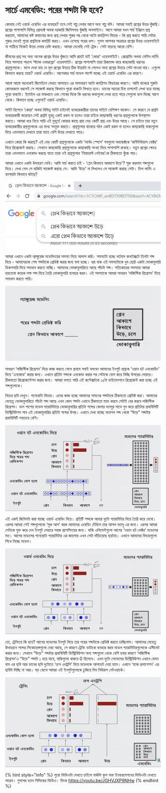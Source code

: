 # সার্চে এমবেডিং: পরের শব্দটা কি হবে?

কোথায় নেই ওয়ার্ড এম্বেডিং এর ব্যবহার? তবে সেই গল্প দেবার আগে অন্য গল্প বলি। আমরা সবাই প্রশ্নের উত্তর খুঁজছি। প্রশ্নের পাশাপাশি বিভিন্ন প্রোডাক্ট অথবা দরকারি জিনিসপত্র খুঁজছি অনলাইনে। আগে আমরা যখন সার্চ ইঞ্জিনে প্রশ্ন করতাম, আমাদের কষ্ট কমানোর জন্য প্রশ্ন লেখার শুরুর পর থেকে অটো কমপ্লিশন ফিচার - কি প্রশ্ন করতে পারি সেটার শুরুর দেখেই পুরো প্রশ্নটাকে কমপ্লিট করত। এখন এসেছে পরের ধাপ। গুগল আপনার সচরাচর প্রশ্নের উত্তর ওয়েবসাইটে না পাঠিয়ে নিজেই উত্তর দেবার চেষ্টা করছে। আমরা দেখেছি সেই ট্রেন্ড। সেটা বাড়ছে আরো বেশি। 


জীবনের প্রশ্ন সহ অন্য অনেক প্রশ্নের উত্তর খুঁজতে আমি প্রায়ই যাই ‘কোরা’ ওয়েবসাইটে। প্রোগ্রামিং অথবা মেশিন লার্নিং নিয়ে সমস্যায় পড়লে ‘স্ট্যাক ওভারফ্লো’ ওয়েবসাইট। প্রশ্নের পাশাপাশি তারা রিকমেন্ড করে কাছাকাছি ধরনের প্রশ্নগুলোকে। ফলে দেখা যায় যে মূল প্রশ্নের উত্তরে ঠিক উত্তরটা না পেলেও অন্য প্রশ্নের উত্তরে সেটা পাওয়া যায়। এগুলো কিভাবে করছে তারা? ওয়ার্ড এম্বেডিং। আগেকার সার্চ মডেল পাল্টে যাচ্ছে এই ওয়ার্ড এম্বেডিং এর কারণে। 

আস্তে আস্তে অনেকেই জিমেইলে ফেরত আসছেন এর অসাধারণ অটো কমপ্লিশন ফিচারের কারণে। আমি বাক্যের শুরুটা কোনরকমে ধরলেই সে সাজেস্ট করছে কিভাবে পুরো বাক্যটা লিখতে হবে। ডানের অ্যারো চিহ্ন চাপলেই লেখা হয়ে যাচ্ছে পুরো বাক্যটা। ইমেইল এর মাঝখানে এবং শেষের দিকে কি ধরনের কথাগুলো লেখা হতে পারে সেগুলো বলে দিচ্ছে আগে থেকে। কিভাবে হচ্ছে এগুলো? ওয়ার্ড এম্বেডিং।

সাইট হিসেবে ‘কোরা’ অথবা বিভিন্ন সাইট চাইবেই ব্যবহারকারীরা তাদের সাইটে বেশিক্ষণ থাকেন। সে কারণে যে প্রশ্নটা ব্যবহারকারী করেছেন সেই প্রশ্নটা হুবহু একই রকম না হলেও তারা চাইবে কাছাকাছি ধরণের প্রশ্নগুলোকে উপস্থাপন করতে। আমরা ধরে নিতে পারি এই মুহূর্তে কোরার কাছে প্রায় দেড় কোটি প্রশ্ন এবং উত্তর আছে। সে চাইবে তার নতুন ব্যবহারকারীর প্রশ্নগুলোকে এর মধ্যে সংযুক্ত করতে। প্রশ্নগুলোর বাক্যের গঠন একই রকম না হলেও কাছাকাছি বাক্যগুলো দিয়ে এমনভাবে দেখাবে তারা যাতে বেশি উত্তর দেখাতে পারে। 

এখানে কোরা কি করছে? এই দেড় কোটি প্রশ্নগুলোকে একটা ‘লার্নড স্পেসে’ সবগুলো অবজেক্টকে ‘কন্টিনিউয়াস ভেক্টর’ দিয়ে রিপ্রেজেন্ট করছে। সেখানে কাছাকাছি প্রশ্নগুলোকে কাছাকাছি সংখ্যা দিয়ে পাশাপাশি রাখছে। নতুন প্রশ্নের ক্ষেত্রে তারা এমনভাবে এনকোড করছে যাতে তারা ওই প্রশ্নগুলোর ‘নিয়ারেস্ট নেইবার’কে ঠিকমতো খুঁজে পায়।


আমরা এখানে একটা উদাহরণ দেখি। আমি সার্চ করতে চাই - ‘প্লেন কিভাবে আকাশে উড়ে’? শুরু করলাম শব্দগুলো দিয়ে। দেখা গেল সে বাকিটা সাজেস্ট করছে সে। আমি ‘উড়ে’ না লিখলেও সে সাজেস্ট করছে সেটা। ডিপ লার্নিং এ ব্যাপারটা কিভাবে ঘটছে?

![&#x997;&#x9C1;&#x997;&#x9B2; &#x9B8;&#x9BE;&#x9B0;&#x9CD;&#x99A;&#x9C7; &#x985;&#x99F;&#x9CB; &#x995;&#x9AE;&#x9AA;&#x9CD;&#x9B2;&#x9BF;&#x9B6;&#x9A8;  ](../.gitbook/assets/search1.png)

আমরা এখানে একটা ল্যাঙ্গুয়েজ মডেলিংয়ের সমস্যা নিয়ে আলাপ করি। সমস্যাটা হচ্ছে বর্তমান কনটেক্সটে তিনটা শব্দ দিয়ে - আমাদেরকে শেষ শব্দটাকে প্রেডিক্ট করার জন্য বলা হচ্ছে। ধরা যাক এই সমস্যাটাকে খুব ছোট্ট একটা ভোকাবুলারি ডিকশনারি দিয়ে সমাধান করতে যাচ্ছি। আমাদের ভোকাবুলারিতে আছে পাঁচটা শব্দ। সত্যিকারের সমস্যায় আমরা হয়তোবা কয়েক লক্ষ শব্দ দিয়ে তৈরি ভোকাবুলারি ব্যবহার করব। এই সমস্যাকে আমরা সাধারন ‘লজিস্টিক রিগ্রেশন’ দিয়ে সমাধান করতে পারি।

![&#x2018;&#x9AA;&#x9CD;&#x9B2;&#x9C7;&#x9A8; &#x995;&#x9BF;&#x9AD;&#x9BE;&#x9AC;&#x9C7; &#x986;&#x995;&#x9BE;&#x9B6;&#x9C7;&quot; &#x98F;&#x9B0; &#x9AA;&#x9B0;&#x9C7; &#x995;&#x9BF; &#x9B9;&#x9AC;&#x9C7;?](../.gitbook/assets/search2.png)

সাধারণ ‘লজিস্টিক রিগ্রেশন’ দিয়ে কাজ করতে গেলে প্রথমে সবাই বলবেন আমাদের ইনপুট প্রশ্নকে ‘ওয়ান হট এনকোডিং’ দিয়ে ‘এনকোড’ করার জন্য। এখানে প্রতিটা শব্দকে এনকোড করার পর সেটাকে যোগ করে নিচ্ছি উপরের লেয়ারে। ঠিকমতো রিপ্রেজেন্টেশন করার জন্য। আমরা বলতে পারি এই কন্টেক্সটকে ১৫টা ডাইমেনশনে রিপ্রেজেন্ট করা হচ্ছে এই শব্দগুলোকে। 

নিচের ছবি দেখুন। পনেরোটা ফিচার। এদের কাজ হচ্ছে আমাদের সামনের শব্দটাকে ঠিকমতো প্রেডিক্ট করা। আমাদের যেহেতু ভোকাবুলারিতে পাঁচটা শব্দ আছে এখন কোন শব্দটা এখানে ঠিকমতো ম্যাচ করবে সেটাই বের করবে লজিস্টিক রিগ্রেশন। ডান পাশের মডেল প্যারামিটারে ভোকাবুলারির প্রতিটা শব্দের স্কেলার ভ্যালুর সাথে গুন করে প্রতিটার প্রবাবিলিটি ডিস্ট্রিবিউশন পাব এই ভোকাবুলারির প্রতিটা শব্দের উপর। এখানে দেখা যাচ্ছে অন্যসব শব্দ থেকে “উড়ে” শব্দটার প্রবাবিলিটি সবচেয়ে বেশি।

![&#x993;&#x9DF;&#x9BE;&#x9A8; &#x9B9;&#x99F; &#x98F;&#x9A8;&#x995;&#x9CB;&#x9A1;&#x9BF;&#x982; &#x9A6;&#x9BF;&#x9DF;&#x9C7; &#x9AA;&#x9B0;&#x9C7;&#x9B0; &#x9B6;&#x9AC;&#x9CD;&#x9A6; &#x9AA;&#x9CD;&#x9B0;&#x9C7;&#x9A1;&#x9BF;&#x995;&#x9B6;&#x9A8;](../.gitbook/assets/search3.png)

এই একই জিনিসটা করা যাচ্ছে ওয়ার্ড এম্বেডিং দিয়ে। প্রতিটি শব্দকে আমরা দুটো প্যারামিটার দিয়ে তৈরি করে দেবো। এরপর আমরা সেই শব্দগুলোকে ‘লুক আপ’ করব আমাদের এম্বেডিং টেবিলে তার আসল ভ্যালু এর জন্য। এরপর আমরা সেটাকে যুক্ত করে দেব ইনপুট লেয়ারে সহজ প্রসেসিংয়ের জন্য। বাকি এলিমেন্টগুলো আগের ‘ওয়ান হট ভেক্টর’ মডেলের মত। আগের মডেলের পনেরোটা প্যারামিটার এর জায়গায় এখন সেটা দাঁড়িয়েছে ছয়টায়। এখানে আমাদের ফিচারগুলো শিখে নিচ্ছে মডেল।

![&#x993;&#x9DF;&#x9BE;&#x9B0;&#x9CD;&#x9A1; &#x98F;&#x9AE;&#x9AC;&#x9C7;&#x9A1;&#x9BF;&#x982; &#x9A6;&#x9BF;&#x9DF;&#x9C7; &#x9AA;&#x9B0;&#x9C7;&#x9B0; &#x9B6;&#x9AC;&#x9CD;&#x9A6; &#x9AA;&#x9CD;&#x9B0;&#x9C7;&#x9A1;&#x9BF;&#x995;&#x9B6;&#x9A8;](../.gitbook/assets/search4.png)

তো, ট্রেনিংয়ে কি হবে? আগের মডেলের ইনপুট দিয়ে তার পরের শব্দটাকে প্রেডিক্ট করতে চাচ্ছিলাম। আমাদের যেহেতু উদাহরনে শব্দের সিকোয়েন্সগুলো দেয়া আছে, সে কারণে ট্রেনিং ডাটাকে ব্যবহার করব মডেল প্যারামিটারগুলোকে এস্টিমেট করার জন্য। সেখানে “উড়ে” শব্দটার প্রবাবিলিটি ডিস্ট্রিবিউশন অন্য শব্দগুলো থেকে বেশি হবার কারণে ‘লজিস্টিক রিগ্রেশন’এ “উড়ে” শব্দটা ১ হয়ে যাবে, বাকিগুলো থাকবে 0 হিসেবে। এখন দুটো লেভেলের ডিস্ট্রিবিউশন এখানে যেমন বাম এর ছবি আর ডানের ছবি দুটোতে ‘ক্রস এনট্রপি’ দিয়ে মডেলকে আপডেট দেয়া যাবে। এখানে ‘ব্যাক প্রপাগেশন’ এর ছবিটা দিচ্ছি না আর। বড় স্কেলে আমরা এই ইনপুটগুলোকে ঢুকিয়ে দিব নিউরাল নেটওয়ার্কে।

![&quot;&#x989;&#x9DC;&#x9C7;&quot;  &#x9B6;&#x9AC;&#x9CD;&#x9A6;&#x99F;&#x9BE;&#x995;&#x9C7; &#x9AA;&#x9CD;&#x9B0;&#x9C7;&#x9A1;&#x9BF;&#x995;&#x9CD;&#x99F; &#x995;&#x9B0;&#x9C7;&#x99B;&#x9C7; &#x995;&#x9CD;&#x9B0;&#x9B8; &#x98F;&#x9A8;&#x99F;&#x9CD;&#x9B0;&#x9AA;&#x9BF; &#x9A6;&#x9BF;&#x9DF;&#x9C7;  ](../.gitbook/assets/search5.png)

{% hint style="info" %}
পুরো ভিডিওটা দেখতে চাইলে বার্কলি স্কুল অফ ইনফরমেশনের ভিডিওটা দেখতে পারেন। গুগলের ড্যান গিলিকের ভিডিও। লিংক https://youtu.be/JGHVJXP9NHw
{% endhint %}

